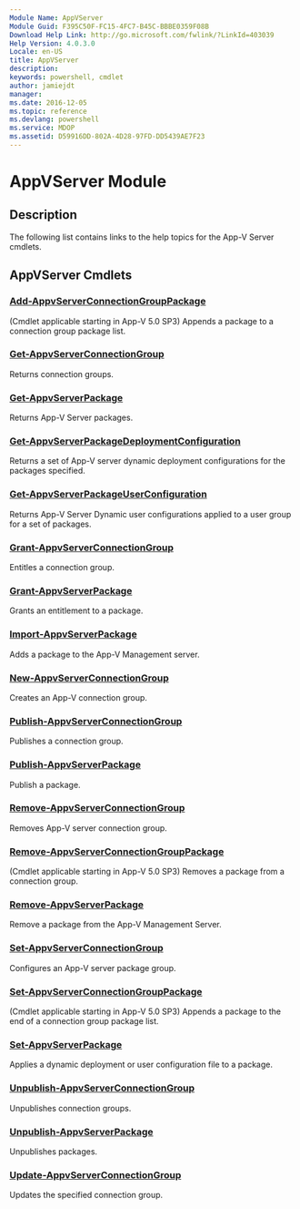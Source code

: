 ```yaml
---
Module Name: AppVServer
Module Guid: F395C50F-FC15-4FC7-B45C-BBBE0359F08B
Download Help Link: http://go.microsoft.com/fwlink/?LinkId=403039
Help Version: 4.0.3.0
Locale: en-US
title: AppVServer
description: 
keywords: powershell, cmdlet
author: jamiejdt
manager: 
ms.date: 2016-12-05
ms.topic: reference
ms.devlang: powershell
ms.service: MDOP
ms.assetid: D59916DD-802A-4D28-97FD-DD5439AE7F23
---
```


# AppVServer Module
## Description
The following list contains links to the help topics for the App-V Server cmdlets.

## AppVServer Cmdlets
### [Add-AppvServerConnectionGroupPackage](./Add-AppvServerConnectionGroupPackage.md)
(Cmdlet applicable starting in App-V 5.0 SP3) Appends a package to a connection group package list.

### [Get-AppvServerConnectionGroup](./Get-AppvServerConnectionGroup.md)
Returns connection groups.

### [Get-AppvServerPackage](./Get-AppvServerPackage.md)
Returns App-V Server packages.

### [Get-AppvServerPackageDeploymentConfiguration](./Get-AppvServerPackageDeploymentConfiguration.md)
Returns a set of App-V server dynamic deployment configurations for the packages specified.

### [Get-AppvServerPackageUserConfiguration](./Get-AppvServerPackageUserConfiguration.md)
Returns App-V Server Dynamic user configurations applied to a user group for a set of packages.

### [Grant-AppvServerConnectionGroup](./Grant-AppvServerConnectionGroup.md)
Entitles a connection group.

### [Grant-AppvServerPackage](./Grant-AppvServerPackage.md)
Grants an entitlement to a package.

### [Import-AppvServerPackage](./Import-AppvServerPackage.md)
Adds a package to the App-V Management server.

### [New-AppvServerConnectionGroup](./New-AppvServerConnectionGroup.md)
Creates an App-V connection group.

### [Publish-AppvServerConnectionGroup](./Publish-AppvServerConnectionGroup.md)
Publishes a connection group.

### [Publish-AppvServerPackage](./Publish-AppvServerPackage.md)
Publish a package.

### [Remove-AppvServerConnectionGroup](./Remove-AppvServerConnectionGroup.md)
Removes App-V server connection group.

### [Remove-AppvServerConnectionGroupPackage](./Remove-AppvServerConnectionGroupPackage.md)
(Cmdlet applicable starting in App-V 5.0 SP3) Removes a package from a connection group.

### [Remove-AppvServerPackage](./Remove-AppvServerPackage.md)
Remove a package from the App-V Management Server.

### [Set-AppvServerConnectionGroup](./Set-AppvServerConnectionGroup.md)
Configures an App-V server package group.

### [Set-AppvServerConnectionGroupPackage](./Set-AppvServerConnectionGroupPackage.md)
(Cmdlet applicable starting in App-V 5.0 SP3) Appends a package to the end of a connection group package list.

### [Set-AppvServerPackage](./Set-AppvServerPackage.md)
Applies a dynamic deployment or user configuration file to a package.

### [Unpublish-AppvServerConnectionGroup](./Unpublish-AppvServerConnectionGroup.md)
Unpublishes connection groups.

### [Unpublish-AppvServerPackage](./Unpublish-AppvServerPackage.md)
Unpublishes packages.

### [Update-AppvServerConnectionGroup](./Update-AppvServerConnectionGroup.md)
Updates the specified connection group.

